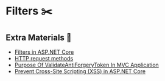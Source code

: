 
# Filters ✂️

## Extra Materials 📘
* [Filters in ASP.NET Core](https://docs.microsoft.com/en-us/aspnet/core/mvc/controllers/filters?view=aspnetcore-2.2)
* [HTTP request methods](https://developer.mozilla.org/en-US/docs/Web/HTTP/Methods)
* [Purpose Of ValidateAntiForgeryToken In MVC Application](https://www.c-sharpcorner.com/article/purpose-of-validateantiforgerytoken-in-mvc-application/)
* [Prevent Cross-Site Scripting (XSS) in ASP.NET Core](https://docs.microsoft.com/en-us/aspnet/core/security/cross-site-scripting?view=aspnetcore-2.2)
